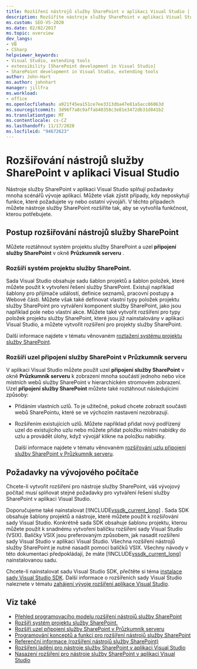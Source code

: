 ```yaml
---
title: Rozšíření nástrojů služby SharePoint v aplikaci Visual Studio | Microsoft Docs
description: Rozšíříte nástroje služby SharePoint v aplikaci Visual Studio. Rozšíří systém projektu služby SharePoint. Rozšíří uzel připojení služby SharePoint v Průzkumník serveru.
ms.custom: SEO-VS-2020
ms.date: 02/02/2017
ms.topic: overview
dev_langs:
- VB
- CSharp
helpviewer_keywords:
- Visual Studio, extending tools
- extensibility [SharePoint development in Visual Studio]
- SharePoint development in Visual Studio, extending tools
author: John-Hart
ms.author: johnhart
manager: jillfra
ms.workload:
- office
ms.openlocfilehash: a921f45ea151ce7ee3313dba47e81a5acc86063d
ms.sourcegitcommit: 3d96f7a8c9affab40358c3e81e3472db31d841b2
ms.translationtype: MT
ms.contentlocale: cs-CZ
ms.lasthandoff: 11/17/2020
ms.locfileid: "94672623"
---
```

# <a name="extend-the-sharepoint-tools-in-visual-studio"></a>Rozšiřování nástrojů služby SharePoint v aplikaci Visual Studio
  Nástroje služby SharePoint v aplikaci Visual Studio splňují požadavky mnoha scénářů vývoje aplikací. Můžete však zjistit případy, kdy neposkytují funkce, které požadujete vy nebo ostatní vývojáři. V těchto případech můžete nástroje služby SharePoint rozšíříte tak, aby se vytvořila funkčnost, kterou potřebujete.

## <a name="how-to-extend-the-sharepoint-tools"></a>Postup rozšiřování nástrojů služby SharePoint
 Můžete roztáhnout systém projektu služby SharePoint a uzel **připojení služby SharePoint** v okně **Průzkumník serveru** .

### <a name="extend-the-sharepoint-project-system"></a>Rozšíří systém projektu služby SharePoint.
 Sada Visual Studio obsahuje sadu šablon projektů a šablon položek, které můžete použít k vytvoření řešení služby SharePoint. Existují například šablony pro přijímače událostí, definice seznamů, pracovní postupy a Webové části. Můžete však také definovat vlastní typy položek projektu služby SharePoint pro vytváření komponent služby SharePoint, jako jsou například pole nebo vlastní akce. Můžete také vytvořit rozšíření pro typy položek projektu služby SharePoint, které jsou již nainstalovány v aplikaci Visual Studio, a můžete vytvořit rozšíření pro projekty služby SharePoint.

 Další informace najdete v tématu věnovaném [roztažení systému projektu služby SharePoint](../sharepoint/extending-the-sharepoint-project-system.md).

### <a name="extend-the-sharepoint-connections-node-in-server-explorer"></a>Rozšíří uzel připojení služby SharePoint v Průzkumník serveru
 V aplikaci Visual Studio můžete použít uzel **připojení služby SharePoint** v okně **Průzkumník serveru** k zobrazení mnoha součástí jednoho nebo více místních webů služby SharePoint v hierarchickém stromovém zobrazení. Uzel **připojení služby SharePoint** můžete také roztáhnout následujícími způsoby:

- Přidáním vlastních uzlů. To je užitečné, pokud chcete zobrazit součásti webů SharePointu, které se ve výchozím nastavení nezobrazují.

- Rozšířením existujících uzlů. Můžete například přidat nový podřízený uzel do existujícího uzlu nebo můžete přidat položku místní nabídky do uzlu a provádět úlohy, když vývojář klikne na položku nabídky.

  Další informace najdete v tématu věnovaném [rozšiřování uzlu připojení služby SharePoint v Průzkumník serveru](../sharepoint/extending-the-sharepoint-connections-node-in-server-explorer.md).

## <a name="development-computer-requirements"></a>Požadavky na vývojového počítače
 Chcete-li vytvořit rozšíření pro nástroje služby SharePoint, váš vývojový počítač musí splňovat stejné požadavky pro vytváření řešení služby SharePoint v aplikaci Visual Studio.

 Doporučujeme také nainstalovat [!INCLUDE[vssdk_current_long](../sharepoint/includes/vssdk-current-long-md.md)] . Sada SDK obsahuje šablony projektů a nástroje, které můžete použít k rozšiřování sady Visual Studio. Konkrétně sada SDK obsahuje šablonu projektu, kterou můžete použít k snadnému vytvoření balíčku rozšíření sady Visual Studio (VSIX). Balíčky VSIX jsou preferovaným způsobem, jak nasadit rozšíření sady Visual Studio v aplikaci Visual Studio. Všechna rozšíření nástrojů služby SharePoint je nutné nasadit pomocí balíčků VSIX. Všechny návody v této dokumentaci předpokládají, že máte [!INCLUDE[vssdk_current_long](../sharepoint/includes/vssdk-current-long-md.md)] nainstalovanou sadu.

 Chcete-li nainstalovat sadu Visual Studio SDK, přečtěte si téma [instalace sady Visual Studio SDK](../extensibility/installing-the-visual-studio-sdk.md). Další informace o rozšířeních sady Visual Studio naleznete v tématu [zahájení vývoje rozšíření aplikace Visual Studio](../extensibility/starting-to-develop-visual-studio-extensions.md).

## <a name="see-also"></a>Viz také

- [Přehled programovacího modelu rozšíření nástrojů služby SharePoint](../sharepoint/overview-of-the-programming-model-of-sharepoint-tools-extensions.md)
- [Rozšíří systém projektu služby SharePoint.](../sharepoint/extending-the-sharepoint-project-system.md)
- [Rozšíří uzel připojení služby SharePoint v Průzkumník serveru](../sharepoint/extending-the-sharepoint-connections-node-in-server-explorer.md)
- [Programování konceptů a funkcí pro rozšíření nástrojů služby SharePoint](../sharepoint/programming-concepts-and-features-for-sharepoint-tools-extensions.md)
- [Referenční informace &#40;rozšíření nástrojů služby SharePoint&#41;](../sharepoint/reference-sharepoint-tools-extensibility.md)
- [Rozšíření ladění pro nástroje služby SharePoint v aplikaci Visual Studio](../sharepoint/debugging-extensions-for-the-sharepoint-tools-in-visual-studio.md)
- [Nasazení rozšíření pro nástroje služby SharePoint v aplikaci Visual Studio](../sharepoint/deploying-extensions-for-the-sharepoint-tools-in-visual-studio.md)